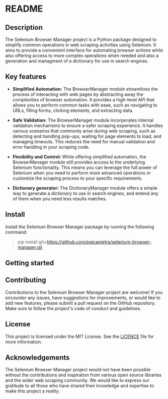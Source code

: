 # README

## Description

The Selenium Browser Manager project is a Python package designed to simplify common operations in web scraping activities using Selenium. It aims to provide a convenient interface for automating browser actions while also offering access to more complex operations when needed and also a generation and managment of a dictionary for use in search engines.

## Key features

- **Simplified Automation:** The BrowserManager module streamlines the process of interacting with web pages by abstracting away the complexities of browser automation. It provides a high-level API that allows you to perform common tasks with ease, such as navigating to URLs, filling forms, clicking elements, and extracting data.

- **Safe Validation:** The BrowserManager module incorporates internal validation mechanisms to ensure a safer scraping experience. It handles various scenarios that commonly arise during web scraping, such as detecting and handling pop-ups, waiting for page elements to load, and managing timeouts. This reduces the need for manual validation and error handling in your scraping code.

- **Flexibility and Control:** While offering simplified automation, the BrowserManager module still provides access to the underlying Selenium functionality. This means you can leverage the full power of Selenium when you need to perform more advanced operations or customize the scraping process to your specific requirements.

- **Dictionary generator:** The DictionaryManager module offers a simple way to generate a dictionary to use in search engines, and extend any of them when you need less results matches.

## Install

Install the Selenium Browser Manager package by running the following command:
> pip install git+<https://github.com/ppicapietra/selenium-browser-manager.git>

## Getting started

## Contributing

Contributions to the Selenium Browser Manager project are welcome! If you encounter any issues, have suggestions for improvements, or would like to add new features, please submit a pull request on the GitHub repository. Make sure to follow the project's code of conduct and guidelines.

## License

This project is licensed under the MIT License. See the [LICENCE](https://github.com/ppicapietra/selenium-browser-manager/blob/main/LICENSE "License details") file for more information.

## Acknowledgements

The Selenium Browser Manager project would not have been possible without the contributions and inspiration from various open source libraries and the wider web scraping community. We would like to express our gratitude to all those who have shared their knowledge and expertise to make this project a reality.
